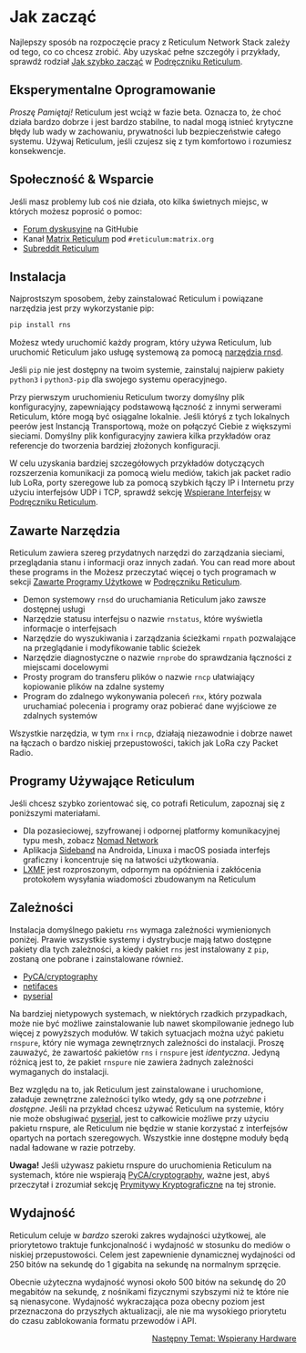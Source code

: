 # Jak zacząć
Najlepszy sposób na rozpoczęcie pracy z Reticulum Network Stack zależy od tego, co
co chcesz zrobić. Aby uzyskać pełne szczegóły i przykłady, sprawdź rodział [Jak szybko zacząć](manual/gettingstartedfast.html) w [Podręczniku Reticulum](manual/index.html).

## Eksperymentalne Oprogramowanie
*Proszę Pamiętaj!* Reticulum jest wciąż w fazie beta. Oznacza to, że choć działa bardzo dobrze i jest bardzo stabilne, to nadal mogą istnieć krytyczne błędy lub wady w zachowaniu, prywatności lub bezpieczeństwie całego systemu. Używaj Reticulum, jeśli czujesz się z tym komfortowo i rozumiesz konsekwencje.

## Społeczność & Wsparcie

Jeśli masz problemy lub coś nie działa, oto kilka świetnych miejsc, w których możesz poprosić o pomoc:

- [Forum dyskusyjne](https://github.com/markqvist/Reticulum/discussions) na GitHubie
- Kanał [Matrix Reticulum](https://matrix.to/#/#reticulum:matrix.org) pod `#reticulum:matrix.org`
- [Subreddit Reticulum](https://reddit.com/r/reticulum)

## Instalacja
Najprostszym sposobem, żeby zainstalować Reticulum i powiązane narzędzia jest przy wykorzystanie pip:

```bash
pip install rns
```

Możesz wtedy uruchomić każdy program, który używa Reticulum, lub uruchomić Reticulum jako usługę systemową za pomocą [narzędzia rnsd](manual/using.html#the-rnsd-utility).

Jeśli `pip` nie jest dostępny na twoim systemie, zainstaluj najpierw pakiety `python3` i `python3-pip` dla swojego systemu operacyjnego.

Przy pierwszym uruchomieniu Reticulum tworzy domyślny plik konfiguracyjny, zapewniający podstawową łączność z innymi serwerami Reticulum, które mogą być osiągalne lokalnie. Jeśli któryś z tych lokalnych peerów jest Instancją Transportową, może on połączyć Ciebie z większymi sieciami. Domyślny plik konfiguracyjny zawiera kilka przykładów oraz referencje do tworzenia bardziej złożonych konfiguracji.

W celu uzyskania bardziej szczegółowych przykładów dotyczących rozszerzenia komunikacji za pomocą wielu mediów, takich jak packet radio lub LoRa, porty szeregowe lub za pomocą szybkich łączy IP i Internetu przy użyciu interfejsów UDP i TCP, sprawdź sekcję [Wspierane Interfejsy](manual/interfaces.html) w [Podręczniku Reticulum](manual/index.html).


## Zawarte Narzędzia
Reticulum zawiera szereg przydatnych narzędzi do zarządzania sieciami, przeglądania stanu i informacji oraz innych zadań. You can read more about these programs in the Możesz przeczytać więcej o tych programach w sekcji [Zawarte Programy Użytkowe](manual/using.html#included-utility-programs) w [Podręczniku Reticulum](manual/index.html).

- Demon systemowy `rnsd` do uruchamiania Reticulum jako zawsze dostępnej usługi
- Narzędzie statusu interfejsu o nazwie `rnstatus`, które wyświetla informacje o interfejsach
- Narzędzie do wyszukiwania i zarządzania ścieżkami `rnpath` pozwalające na przeglądanie i modyfikowanie tablic ścieżek
- Narzędzie diagnostyczne o nazwie `rnprobe` do sprawdzania łączności z miejscami docelowymi
- Prosty program do transferu plików o nazwie `rncp` ułatwiający kopiowanie plików na zdalne systemy
- Program do zdalnego wykonywania poleceń `rnx`, który pozwala uruchamiać polecenia i programy oraz pobierać dane wyjściowe ze zdalnych systemów

Wszystkie narzędzia, w tym `rnx` i `rncp`, działają niezawodnie i dobrze nawet na łączach o bardzo niskiej przepustowości, takich jak LoRa czy Packet Radio.

## Programy Używające Reticulum
Jeśli chcesz szybko zorientować się, co potrafi Reticulum, zapoznaj się z poniższymi materiałami.

- Dla pozasieciowej, szyfrowanej i odpornej platformy komunikacyjnej typu mesh, zobacz [Nomad Network](https://github.com/markqvist/NomadNet)
- Aplikacja [Sideband](https://github.com/markqvist/sideband) na Androida, Linuxa i macOS posiada interfejs graficzny i koncentruje się na łatwości użytkowania.
- [LXMF](https://github.com/markqvist/lxmf) jest rozproszonym, odpornym na opóźnienia i zakłócenia protokołem wysyłania wiadomości zbudowanym na Reticulum

## Zależności
Instalacja domyślnego pakietu `rns` wymaga zależności wymienionych poniżej. Prawie wszystkie systemy i dystrybucje mają łatwo dostępne pakiety dla tych zależności, a kiedy pakiet `rns` jest instalowany z `pip`, zostaną one pobrane i zainstalowane również.

- [PyCA/cryptography](https://github.com/pyca/cryptography)
- [netifaces](https://github.com/al45tair/netifaces)
- [pyserial](https://github.com/pyserial/pyserial)

Na bardziej nietypowych systemach, w niektórych rzadkich przypadkach, może nie być możliwe zainstalowanie lub nawet skompilowanie jednego lub więcej z powyższych modułów. W takich sytuacjach można użyć pakietu `rnspure`, który nie wymaga zewnętrznych zależności do instalacji. Proszę zauważyć, że zawartość pakietów `rns` i `rnspure` jest *identyczna*. Jedyną różnicą jest to, że pakiet `rnspure` nie zawiera żadnych zależności wymaganych do instalacji.

Bez względu na to, jak Reticulum jest zainstalowane i uruchomione, załaduje zewnętrzne zależności tylko wtedy, gdy są one *potrzebne* i *dostępne*. Jeśli na przykład chcesz używać Reticulum na systemie, który nie może obsługiwać [pyserial](https://github.com/pyserial/pyserial), jest to całkowicie możliwe przy użyciu pakietu rnspure, ale Reticulum nie będzie w stanie korzystać z interfejsów opartych na portach szeregowych. Wszystkie inne dostępne moduły będą nadal ładowane w razie potrzeby.

**Uwaga!** Jeśli używasz pakietu rnspure do uruchomienia Reticulum na systemach, które nie wspierają [PyCA/cryptography](https://github.com/pyca/cryptography), ważne jest, abyś przeczytał i zrozumiał sekcję [Prymitywy Kryptograficzne](crypto.html) na tej stronie.

## Wydajność
Reticulum celuje w *bardzo* szeroki zakres wydajności użytkowej, ale priorytetowo traktuje funkcjonalność i wydajność w stosunku do mediów o niskiej przepustowości. Celem jest zapewnienie dynamicznej wydajności od 250 bitów na sekundę do 1 gigabita na sekundę na normalnym sprzęcie.

Obecnie użyteczna wydajność wynosi około 500 bitów na sekundę do 20 megabitów na sekundę, z nośnikami fizycznymi szybszymi niż te które nie są nienasycone. Wydajność wykraczająca poza obecny poziom jest przeznaczona do przyszłych aktualizacji, ale nie ma wysokiego priorytetu do czasu zablokowania formatu przewodów i API.

<p align="right"><a href="hardware_pl.html">Następny Temat: Wspierany Hardware</a></p>
